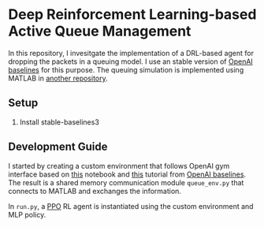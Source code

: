 # Deep Reinforcement Learning-based Active Queue Management

In this repository, I invesitgate the implementation of a DRL-based agent for dropping the packets in a queuing model. I use an stable version of [OpenAI baselines](https://github.com/DLR-RM/stable-baselines3) for this purpose. The queuing simulation is implemented using MATLAB in [another repository](https://github.com/samiemostafavi/matlab-queuing-simulation).

## Setup

1. Install stable-baselines3


## Development Guide

I started by creating a custom environment that follows OpenAI gym interface based on [this](https://colab.research.google.com/github/araffin/rl-tutorial-jnrr19/blob/master/5_custom_gym_env.ipynb#scrollTo=rYzDXA9vJfz1) notebook and [this](https://stable-baselines3.readthedocs.io/en/master/guide/custom_env.html) tutorial from [OpenAI baselines](https://github.com/DLR-RM/stable-baselines3). The result is a shared memory communication module `queue_env.py` that connects to MATLAB and exchanges the information.

In `run.py`, a [PPO](https://stable-baselines3.readthedocs.io/en/master/modules/ppo.html) RL agent is instantiated using the custom environment and MLP policy.

